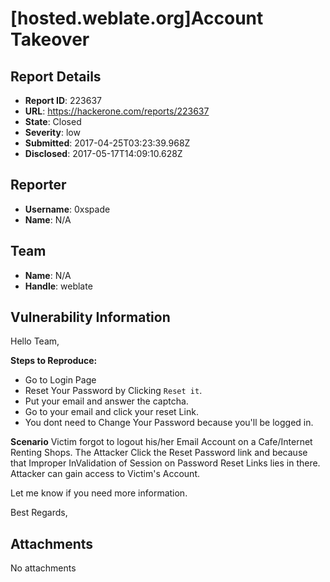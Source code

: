 # [hosted.weblate.org]Account Takeover

## Report Details
- **Report ID**: 223637
- **URL**: https://hackerone.com/reports/223637
- **State**: Closed
- **Severity**: low
- **Submitted**: 2017-04-25T03:23:39.968Z
- **Disclosed**: 2017-05-17T14:09:10.628Z

## Reporter
- **Username**: 0xspade
- **Name**: N/A

## Team
- **Name**: N/A
- **Handle**: weblate

## Vulnerability Information
Hello Team,

**Steps to Reproduce:**

* Go to Login Page
* Reset Your Password by Clicking `Reset it`.
* Put your email and answer the captcha.
* Go to your email and click your reset Link.
* You dont need to Change Your Password because you'll be logged in.

**Scenario**
Victim forgot to logout his/her Email Account on a Cafe/Internet Renting Shops. The Attacker Click the Reset Password link and because that Improper InValidation of Session on Password Reset Links lies in there. Attacker can gain access to Victim's Account.

Let me know if you need more information.

Best Regards,




## Attachments
No attachments

